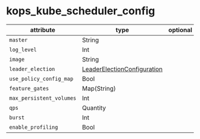 # kops_kube_scheduler_config

| attribute | type | optional | required | computed |
| --- | --- | --- | --- | --- |
| `master` | String |  | :white_check_mark: |  |
| `log_level` | Int |  | :white_check_mark: |  |
| `image` | String |  | :white_check_mark: |  |
| `leader_election` | [LeaderElectionConfiguration](./LeaderElectionConfiguration.md) |  | :white_check_mark: |  |
| `use_policy_config_map` | Bool |  | :white_check_mark: |  |
| `feature_gates` | Map(String) |  | :white_check_mark: |  |
| `max_persistent_volumes` | Int |  | :white_check_mark: |  |
| `qps` | Quantity |  | :white_check_mark: |  |
| `burst` | Int |  | :white_check_mark: |  |
| `enable_profiling` | Bool |  | :white_check_mark: |  |
